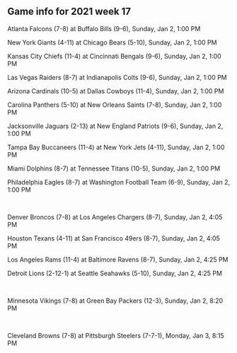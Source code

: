 ## Game info for 2021 week 17
Atlanta Falcons (7-8) at Buffalo Bills (9-6), Sunday, Jan 2, 1:00 PM

New York Giants (4-11) at Chicago Bears (5-10), Sunday, Jan 2, 1:00 PM

Kansas City Chiefs (11-4) at Cincinnati Bengals (9-6), Sunday, Jan 2, 1:00 PM

Las Vegas Raiders (8-7) at Indianapolis Colts (9-6), Sunday, Jan 2, 1:00 PM

Arizona Cardinals (10-5) at Dallas Cowboys (11-4), Sunday, Jan 2, 1:00 PM

Carolina Panthers (5-10) at New Orleans Saints (7-8), Sunday, Jan 2, 1:00 PM

Jacksonville Jaguars (2-13) at New England Patriots (9-6), Sunday, Jan 2, 1:00 PM

Tampa Bay Buccaneers (11-4) at New York Jets (4-11), Sunday, Jan 2, 1:00 PM

Miami Dolphins (8-7) at Tennessee Titans (10-5), Sunday, Jan 2, 1:00 PM

Philadelphia Eagles (8-7) at Washington Football Team (6-9), Sunday, Jan 2, 1:00 PM


<br/>

Denver Broncos (7-8) at Los Angeles Chargers (8-7), Sunday, Jan 2, 4:05 PM

Houston Texans (4-11) at San Francisco 49ers (8-7), Sunday, Jan 2, 4:05 PM

Los Angeles Rams (11-4) at Baltimore Ravens (8-7), Sunday, Jan 2, 4:25 PM

Detroit Lions (2-12-1) at Seattle Seahawks (5-10), Sunday, Jan 2, 4:25 PM


<br/>

Minnesota Vikings (7-8) at Green Bay Packers (12-3), Sunday, Jan 2, 8:20 PM


<br/>

Cleveland Browns (7-8) at Pittsburgh Steelers (7-7-1), Monday, Jan 3, 8:15 PM


